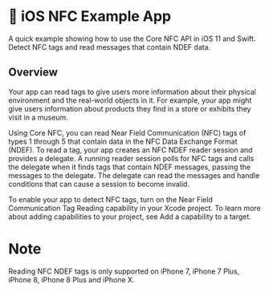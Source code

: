 # 📱 iOS NFC Example App

A quick example showing how to use the Core NFC API in iOS 11 and Swift.
Detect NFC tags and read messages that contain NDEF data.

## Overview

Your app can read tags to give users more information about their physical environment and the real-world objects in it. For example, your app might give users information about products they find in a store or exhibits they visit in a museum.

Using Core NFC, you can read Near Field Communication (NFC) tags of types 1 through 5 that contain data in the NFC Data Exchange Format (NDEF). To read a tag, your app creates an NFC NDEF reader session and provides a delegate. A running reader session polls for NFC tags and calls the delegate when it finds tags that contain NDEF messages, passing the messages to the delegate. The delegate can read the messages and handle conditions that can cause a session to become invalid.

To enable your app to detect NFC tags, turn on the Near Field Communication Tag Reading capability in your Xcode project. To learn more about adding capabilities to your project, see Add a capability to a target.

# Note

Reading NFC NDEF tags is only supported on iPhone 7, iPhone 7 Plus, iPhone 8, iPhone 8 Plus and iPhone X.
